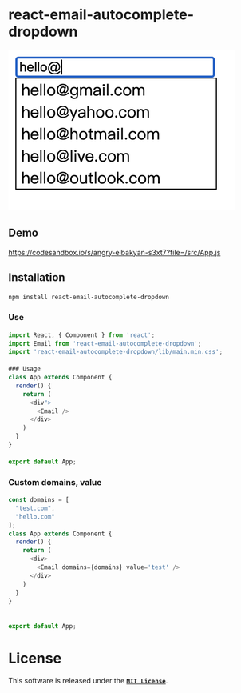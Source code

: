 # react-email-autocomplete-dropdown

![image](https://raw.githubusercontent.com/andyTsai2321/react-email-autocomplete-dropdown/master/images/demo_img.png)

## Demo
https://codesandbox.io/s/angry-elbakyan-s3xt7?file=/src/App.js

## Installation
```bash
npm install react-email-autocomplete-dropdown
```

### Use
```javascript
import React, { Component } from 'react';
import Email from 'react-email-autocomplete-dropdown';
import 'react-email-autocomplete-dropdown/lib/main.min.css';

### Usage
class App extends Component {
  render() {
    return (
      <div">
        <Email />
      </div>
    )
  }
}

export default App;
```

### Custom domains, value
```javascript
const domains = [
  "test.com",
  "hello.com"
];
class App extends Component {
  render() {
    return (
      <div>
        <Email domains={domains} value='test' />
      </div>
    )
  }
}


export default App;
```

# License

This software is released under the [**`MIT License`**](https://msudgh.mit-license.org/).
